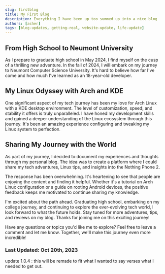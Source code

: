 ```yaml
---
slug: firstblog
title: My First Blog
description: Everything I have been up too summed up into a nice blog
authors: [asher]
tags: [blog-updates, getting-real, website-update, life-update]
---
```


## From High School to Neumont University

As I prepare to graduate high school in May 2024, I find myself on the cusp of a thrilling new adventure. In the fall of 2024, I will embark on my journey to Neumont Computer Science University. It's hard to believe how far I've come and how much I've learned as an 18-year-old developer.
<!--truncate-->
## My Linux Odyssey with Arch and KDE

One significant aspect of my tech journey has been my love for Arch Linux with a KDE desktop environment. The level of customization, speed, and stability it offers is truly unparalleled. I have honed my development skills and gained a deeper understanding of the Linux ecosystem through this journey. It's been an amazing experience configuring and tweaking my Linux system to perfection.

## Sharing My Journey with the World

As part of my journey, I decided to document my experiences and thoughts through my personal blog. The idea was to create a platform where I could share my tech adventures, Linux tips, and insights into the Nothing Phone 2.

The response has been overwhelming. It's heartening to see that people are enjoying the content and finding it helpful. Whether it's a tutorial on Arch Linux configuration or a guide on rooting Android devices, the positive feedback keeps me motivated to continue sharing my knowledge.

I'm excited about the path ahead. Graduating high school, embarking on my college journey, and continuing to explore the ever-evolving tech world, I look forward to what the future holds. Stay tuned for more adventures, tips, and reviews on my blog. Thanks for joining me on this exciting journey!

Have any questions or topics you'd like me to explore? Feel free to leave a comment and let me know. Together, we'll make this journey even more incredible!

### Last Updated: Oct 20th, 2023

update 1.0.4 : this will be remade to fit what I wanted to say verses what I needed to get out.
